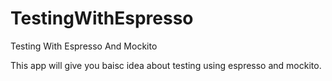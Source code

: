 # TestingWithEspresso
Testing With Espresso And Mockito

This app will give you baisc idea about testing using espresso and mockito.
